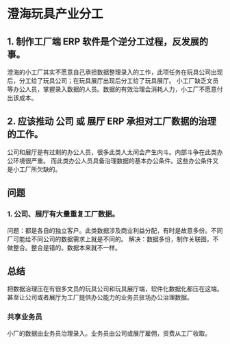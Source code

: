 # 澄海玩具产业分工

## 1. 制作工厂端 ERP 软件是个逆分工过程，反发展的事。

澄海的小工厂其实不愿意自己承担数据整理录入的工作，此项任务在玩具公司出现后，分工给了玩具公司；在玩具展厅出现后分工给了玩具展厅。
小工厂缺乏文员等办公人员，掌握录入数据的人员。数据的有效治理会消耗人力，小工厂不愿意付出该成本。

## 2. 应该推动 公司 或 展厅 ERP 承担对工厂数据的治理的工作。

公司和展厅是有过剩的办公人员，很多此类人太闲会产生内斗。内部斗争在此类办公环境很严重。
而此类办公人员具备治理数据的基本办公条件。这些办公条件又是小工厂所欠缺的。

## 问题

### 1. 公司、展厅有大量重复工厂数据。

问题：都是各自的独立客户。此类数据涉及商业利益分配，有时是故意多份。不同厂可能给不同公司的数据需求上就是不同的。
解决：数据多份，制作关联图，不做整合。整合是错的。数据本来就不一样。


## 总结

把数据治理压在有很多文员的玩具公司和玩具展厅端，软件化数据化都压在这端。甚至让公司或者展厅为工厂提供办公能力的业务员驻场办公治理数据。

### 共享业务员

小厂的数据由业务员治理录入。业务员由公司或展厅雇佣，资费从工厂收取。
